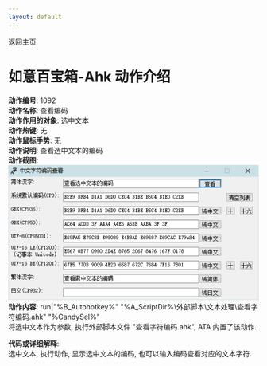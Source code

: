 ```yaml
---
layout: default
---
```


[返回主页](http://wyagd001.github.io/RuYi-Ahk)

# [](#header-2) 如意百宝箱-Ahk 动作介绍

**动作编号**: 1092  
**动作名称**: 查看编码  
**动作作用的对象**: 选中文本  
**动作热键**: 无  
**动作鼠标手势**: 无  
**动作说明**: 查看选中文本的编码  
**动作截图**:  
  ![查看编码](img1/1092.png)  
**动作内容**: run|"%B_Autohotkey%" "%A_ScriptDir%\外部脚本\文本处理\查看字符编码.ahk" "%CandySel%"  
将选中文本作为参数, 执行外部脚本文件 "查看字符编码.ahk", ATA 内置了该动作.   

**代码或详细解释**:  
选中文本, 执行动作, 显示选中文本的编码, 也可以输入编码查看对应的文本字符.  